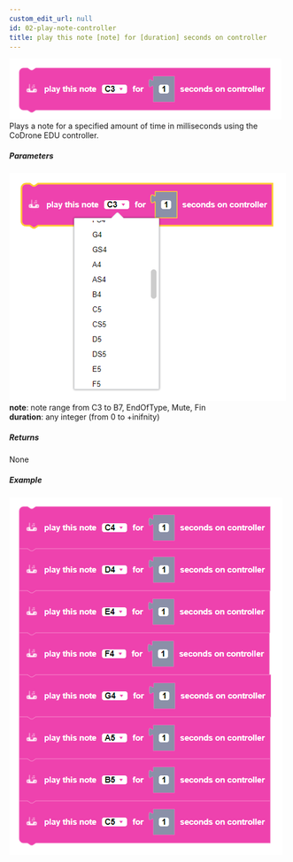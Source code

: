 ```yaml
---
custom_edit_url: null
id: 02-play-note-controller
title: play this note [note] for [duration] seconds on controller
---
```


![controller buzzer block image](play_note_controller.PNG)<br />
Plays a note for a specified amount of time in milliseconds using the CoDrone EDU controller.

##### Parameters
![controller buzzer block image](play_note_controller_params.PNG) <br />
**note**: note range from C3 to B7, EndOfType, Mute, Fin <br />
**duration**: any integer (from 0 to +inifnity)

##### Returns

None

##### Example

![drone buzzer example](play_note_controller_example.PNG)

